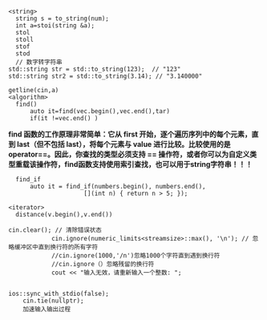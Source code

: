 ```
<string>
  string s = to_string(num);
  int a=stoi(string &a);
  stol
  stoll
  stof
  stod
  // 数字转字符串
std::string str = std::to_string(123);  // "123"
std::string str2 = std::to_string(3.14); // "3.140000"

getline(cin,a)
<algorithm>
  find()
      auto it=find(vec.begin(),vec.end(),tar)
      if(it !=vec.end() )
```
**find 函数的工作原理非常简单：它从 first 开始，逐个遍历序列中的每个元素，直到 last（但不包括 last），将每个元素与 value 进行比较。比较使用的是 operator==。因此，你查找的类型必须支持 == 操作符，或者你可以为自定义类型重载该操作符，find函数支持使用索引查找，也可以用于string字符串！！！**  
```
  find_if
      auto it = find_if(numbers.begin(), numbers.end(), 
                     [](int n) { return n > 5; });

<iterator>
  distance(v.begin(),v.end())
```

```
cin.clear(); // 清除错误状态
            cin.ignore(numeric_limits<streamsize>::max(), '\n'); // 忽略缓冲区中直到换行符的所有字符
            //cin.ignore(1000,'/n')忽略1000个字符直到遇到换行符
            //cin.ignore（）忽略残留的换行符
            cout << "输入无效，请重新输入一个整数: ";


ios::sync_with_stdio(false);
    cin.tie(nullptr);
    加速输入输出过程
```


